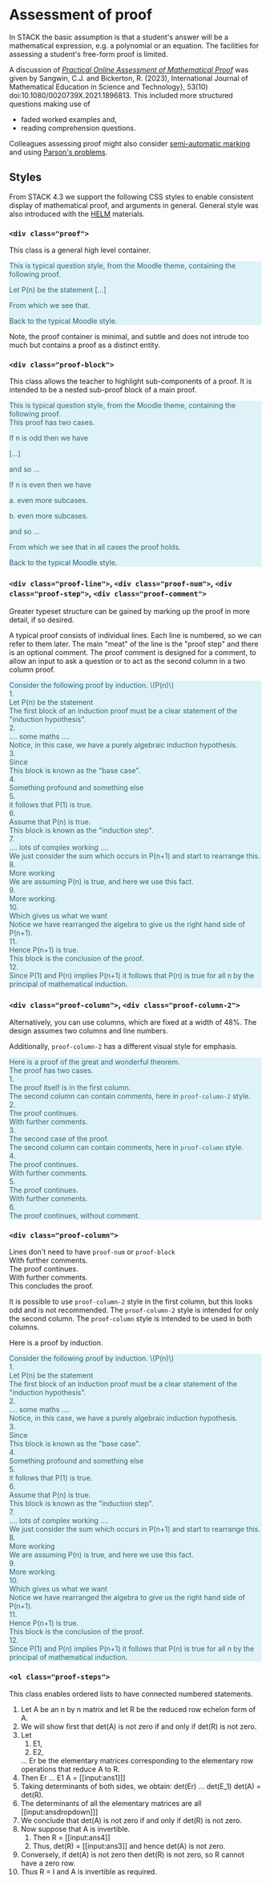 # Assessment of proof

In STACK the basic assumption is that a student's answer will be a mathematical expression, e.g. a polynomial or an equation.  The facilities for assessing a student's free-form proof is limited.

A discussion of [_Practical Online Assessment of Mathematical Proof_](https://www.tandfonline.com/doi/abs/10.1080/0020739X.2021.1896813) was given by Sangwin, C.J. and Bickerton, R. (2023), International Journal of Mathematical Education in Science and Technology}, 53(10) doi:10.1080/0020739X.2021.1896813.   This included more structured questions making use of

* faded worked examples and,
* reading comprehension questions.

Colleagues assessing proof might also consider [semi-automatic marking](../Moodle/Semi-automatic_Marking.md) and using [Parson's problems](Parsons.md).

## Styles

From STACK 4.3 we support the following CSS styles to enable consistent display of mathematical proof, and arguments in general.  General style was also introduced with the [HELM](../Reference/HELM.md) materials.

### `<div class="proof">`

This class is a general high level container.

<div style="color: #2f6473; background-color: #def2f8; border-color: #d1edf6;">
This is typical question style, from the Moodle theme, containing the following proof.
<div class="proof">
<p>Let P(n) be the statement [...] </p>
<p>From which we see that.</p>
</div>
Back to the typical Moodle style.
</div>

Note, the proof container is minimal, and subtle and does not intrude too much but contains a proof as a distinct entity.

### `<div class="proof-block">`

This class allows the teacher to highlight sub-components of a proof.  It is intended to be a nested sub-proof block of a main proof.

<div style="color: #2f6473; background-color: #def2f8; border-color: #d1edf6;">
This is typical question style, from the Moodle theme, containing the following proof.
<div class="proof">
This proof has two cases.
<div class="proof-block">
<p>If n is odd then we have</p>
<p>[...]</p>
<p>and so ...</p>
</div>
<div class="proof-block">
<p>If n is even then we have</p>
<div class="proof-block">
<p>a. even more subcases.</p>
</div>
<div class="proof-block">
<p>b. even more subcases.</p>
</div>
<p>and so ...</p>
</div>
<p>From which we see that in all cases the proof holds.</p>
</div>
Back to the typical Moodle style.
</div>

### `<div class="proof-line">`, `<div class="proof-num">`, `<div class="proof-step">`, `<div class="proof-comment">`

Greater typeset structure can be gained by marking up the proof in more detail, if so desired.

A typical proof consists of individual lines. Each line is numbered, so we can refer to them later.  The main "meat" of the line is the "proof step" and there is an optional comment.  The proof comment is designed for a comment, to allow an input to ask a question or to act as the second column in a two column proof.

<div style="color: #2f6473; background-color: #def2f8; border-color: #d1edf6;">
Consider the following proof by induction. \(P(n)\)
<div class="proof">
<div class="proof-block">
<div class="proof-line">
 <div class="proof-num">1.</div>
 <div class="proof-step">Let P(n) be the statement</div>
 <div class="proof-comment">The first block of an induction proof must be a clear statement of the "induction hypothesis".</div>
</div>
<div class="proof-line">
 <div class="proof-num">2.</div>
 <div class="proof-step">.... some maths ....</div>
 <div class="proof-comment">Notice, in this case, we have a purely algebraic induction hypothesis.</div>
</div>
</div>
<div class="proof-block">
<div class="proof-line">
 <div class="proof-num">3.</div>
 <div class="proof-step">Since</div>
 <div class="proof-comment">This block is known as the "base case".</div>
</div>
<div class="proof-line">
 <div class="proof-num">4.</div>
 <div class="proof-step">Something profound and something else</div>
</div>
<div class="proof-line">
 <div class="proof-num">5.</div>
 <div class="proof-step">it follows that P(1) is true.</div>
</div>
</div>
<div class="proof-block">
<div class="proof-line">
 <div class="proof-num">6.</div>
 <div class="proof-step">Assume that P(n) is true.</div>
 <div class="proof-comment">This block is known as the "induction step".</div>
</div>
<div class="proof-line">
 <div class="proof-num">7.</div>
 <div class="proof-step">.... lots of complex working ....</div>
 <div class="proof-comment">We just consider the sum which occurs in P(n+1) and start to rearrange this.</div>
</div>
<div class="proof-line">
 <div class="proof-num">8.</div>
 <div class="proof-step">More working</div>
 <div class="proof-comment">We are assuming P(n) is true, and here we use this fact.</div>
</div>
<div class="proof-line">
 <div class="proof-num">9.</div>
 <div class="proof-step">More working.</div>
</div>
<div class="proof-line">
 <div class="proof-num">10.</div>
 <div class="proof-step">Which gives us what we want</div>
 <div class="proof-comment">Notice we have rearranged the algebra to give us the right hand side of P(n+1).</div>
</div>
<div class="proof-line">
 <div class="proof-num">11.</div>
 <div class="proof-step">Hence P(n+1) is true.</div>
 <div class="proof-comment">This block is the conclusion of the proof.</div>
</div>
</div>
<div class="proof-block">
<div class="proof-line">
 <div class="proof-num">12.</div>
 <div class="proof-step">Since P(1) and P(n) implies P(n+1) it follows that P(n) is true for all n by the principal of mathematical induction.</div>
</div>
</div>
</div>
</div>

### `<div class="proof-column">`, `<div class="proof-column-2">`

Alternatively, you can use columns, which are fixed at a width of 48%.  The design assumes two columns and line numbers.

Additionally, `proof-column-2` has a different visual style for emphasis.


<div style="color: #2f6473; background-color: #def2f8; border-color: #d1edf6;">
Here is a proof of the great and wonderful theorem.
 <div class="proof">
  The proof has two cases.
  <div class="proof-block">
   <div class="proof-line">
    <div class="proof-num">1.</div>
    <div class="proof-column">The proof itself is in the first column.</div>
    <div class="proof-column-2">The second column can contain comments, here in <code>proof-column-2</code> style. </div>
   </div>
   <div class="proof-line">
    <div class="proof-num">2.</div>
    <div class="proof-column">The proof continues.</div>
    <div class="proof-column-2">With further comments.</div>
   </div>
  </div>
  <div class="proof-block">
   <div class="proof-line">
    <div class="proof-num">3.</div>
    <div class="proof-column">The second case of the proof.</div>
    <div class="proof-column">The second column can contain comments, here in <code>proof-column</code> style. </div>
   </div>
   <div class="proof-line">
    <div class="proof-num">4.</div>
    <div class="proof-column">The proof continues.</div>
    <div class="proof-column">With further comments.</div>
   </div>
   <div class="proof-block">
    <div class="proof-line">
     <div class="proof-num">5.</div>
     <div class="proof-column">The proof continues.</div>
     <div class="proof-column">With further comments.</div>
    </div>
    <div class="proof-line">
     <div class="proof-num">6.</div>
     <div class="proof-column">The proof continues, without comment.</div>
    </div>
   </div>
  </div>
 </div>
</div>

### `<div class="proof-column">`

<div class="proof-line">
 <div class="proof-column">Lines don't need to have <code>proof-num</code> or <code>proof-block</code></div>
 <div class="proof-column">With further comments.</div>
</div>

<div class="proof-line">
 <div class="proof-column">The proof continues.</div>
 <div class="proof-column-2">With further comments.</div>
</div>

<div class="proof-line">
 <div class="proof-column">This concludes the proof.</div>
</div>

It is possible to use `proof-column-2` style in the first column, but this looks odd and is not recommended.  The `proof-column-2` style is intended for only the second column.  The `proof-column` style is intended to be used in both columns.

Here is a proof by induction.

<div style="color: #2f6473; background-color: #def2f8; border-color: #d1edf6;">
Consider the following proof by induction. \(P(n)\)
<div class="proof">
<div class="proof-block">
<div class="proof-line">
 <div class="proof-num">1.</div>
 <div class="proof-column">Let P(n) be the statement</div>
 <div class="proof-column-2">The first block of an induction proof must be a clear statement of the "induction hypothesis".</div>
</div>
<div class="proof-line">
 <div class="proof-num">2.</div>
 <div class="proof-column">.... some maths ....</div>
 <div class="proof-column-2">Notice, in this case, we have a purely algebraic induction hypothesis.</div>
</div>
</div>
<div class="proof-block">
<div class="proof-line">
 <div class="proof-num">3.</div>
 <div class="proof-column">Since</div>
 <div class="proof-column-2">This block is known as the "base case".</div>
</div>
<div class="proof-line">
 <div class="proof-num">4.</div>
 <div class="proof-column">Something profound and something else</div>
</div>
<div class="proof-line">
 <div class="proof-num">5.</div>
 <div class="proof-column">it follows that P(1) is true.</div>
</div>
</div>
<div class="proof-block">
<div class="proof-line">
 <div class="proof-num">6.</div>
 <div class="proof-column">Assume that P(n) is true.</div>
 <div class="proof-column-2">This block is known as the "induction step".</div>
</div>
<div class="proof-line">
 <div class="proof-num">7.</div>
 <div class="proof-column">.... lots of complex working ....</div>
 <div class="proof-column-2">We just consider the sum which occurs in P(n+1) and start to rearrange this.</div>
</div>
<div class="proof-line">
 <div class="proof-num">8.</div>
 <div class="proof-column">More working</div>
 <div class="proof-column-2">We are assuming P(n) is true, and here we use this fact.</div>
</div>
<div class="proof-line">
 <div class="proof-num">9.</div>
 <div class="proof-column">More working.</div>
</div>
<div class="proof-line">
 <div class="proof-num">10.</div>
 <div class="proof-column">Which gives us what we want</div>
 <div class="proof-column-2">Notice we have rearranged the algebra to give us the right hand side of P(n+1).</div>
</div>
<div class="proof-line">
 <div class="proof-num">11.</div>
 <div class="proof-column">Hence P(n+1) is true.</div>
 <div class="proof-column-2">This block is the conclusion of the proof.</div>
</div>
</div>
<div class="proof-block">
<div class="proof-line">
 <div class="proof-num">12.</div>
 <div class="proof-column">Since P(1) and P(n) implies P(n+1) it follows that P(n) is true for all n by the principal of mathematical induction.</div>
</div>
</div>
</div>
</div>


### `<ol class="proof-steps">`

This class enables ordered lists to have connected numbered statements.

<ol class="proof-steps">
<li>Let A be an n by n matrix and let R be the reduced row echelon form of A.</li>
<li>We will show first that det(A) is not zero if and only if det(R) is not zero.</li>
<li>Let <ol>
<li>E1,</li>
<li>E2,</li>
</ol> ... Er be the elementary matrices corresponding to the elementary row operations that reduce A to R.</li>
<li>Then Er ... E1 A = [[input:ans1]]]</li>
<li>Taking determinants of both sides, we obtain: det(Er) ... det(E_1) det(A) = det(R).</li>
<li>The determinants of all the elementary matrices are all [[input:ansdropdown]]]</li>
<li>We conclude that det(A) is not zero if and only if det(R) is not zero.</li>
<li>Now suppose that A is invertible.
 <ol class="proof-steps">
 <li>Then R =  [[input:ans4]]</li>
 <li>Thus, det(R) = [[input:ans3]] and hence det(A) is not zero.</li>
 </ol></li>
<li>Conversely, if det(A) is not zero then det(R) is not zero, so R cannot have a zero row.</li>
<li>Thus R = I and A is invertible as required. </li>
</ol>
